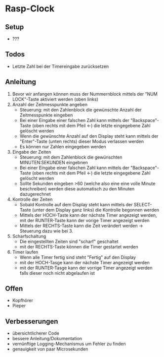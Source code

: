 Rasp-Clock
==========

Setup
-----
* ???


Todos
------
* Letzte Zahl bei der Timereingabe zurücksetzen

Anleitung
---------

1. Bevor wir anfangen können muss der Nummernblock mittels der "NUM LOCK"-Taste aktiviert werden (oben links)
2. Anzahl der Zeitmesspunkte angeben
    * Steuerung: mit den Zahlenblock die gewünschte Anzahl der Zeitmesspunkte eingeben
    * Bei einer Eingabe einer falschen Zahl kann mittels der "Backspace"-Taste (oben rechts mit dem Pfeil <-) die letzte eingegebene Zahl gelöscht werden
    * Wenn die gewünschte Anzahl auf den Display steht kann mittels der "Enter"-Taste (unten rechts) dieser Modus verlassen werden
    * Es können nur Zahlen eingegeben werden
3. Eingabe der Zeiten
    * Steuerung: mit dem Zahlenblock die gewünschten MINUTEN:SEKUNDEN eingebnen
    * Bei einer Eingabe einer falschen Zahl kann mittels der "Backspace"-Taste (oben rechts mit dem Pfeil <-) die letzte eingegebene Zahl gelöscht werden
    * Sollte Sekunden eingeben >60 (welche also eine eine volle Minute beschreiben) werden diese automatisch zu den Minuten dazugerechnet
4. Kontrolle der Zeiten
    * Sobald Kontrolle auf dem Display steht kann mittels der SELECT-Taste (unter dem Display ganz links) die Kontrolle begonnen werden
    * Mittels der HOCH-Taste kann der nächste Timer angezeigt werden, mit der RUNTER-Taste kann der vorige Timer angezeigt werden
    * Mittels der RECHTS-Taste kann die Zeit verändert werden -> Steuerung dazu wie bei 3.
5. Scharfschaltung
    * Die eingestellten Zeiten sind "scharf" geschaltet
    * mit der RECHTS-Taste können die Timer gestartet werden
6. Timer laufen
    * Wenn alle Timer fertig sind steht "Fertig" auf den Display
    * mit der HOCH-Tasge kann der nächste Timer angezeigt werden
    * mit der RUNTER-Tasge kann der vorrige Timer angezeigt werden falls dieser noch nicht abgelaufen ist

Offen
-----
* Kopfhörer
* Pieper


Verbesserungen
--------------
* übersichtlicherer Code
* bessere Anleitung/Dokumentation
* vernünftige Logging-Mechanismus um Fehler zu finden
* genauigkeit von paar Microsekunden